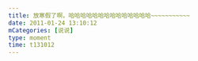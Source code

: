 ```yaml
---
title: 放寒假了啊，哈哈哈哈哈哈哈哈哈哈哈哈哈哈~~~~~~~~~~~
date: 2011-01-24 13:10:12
mCategories: [说说]
type: moment
time: t131012
---
```


